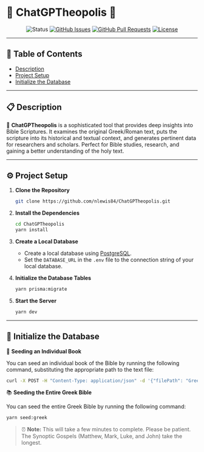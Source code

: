# 📜 ChatGPTheopolis 📜

<div align="center">

![Status](https://img.shields.io/badge/status-active-success.svg)
[![GitHub Issues](https://img.shields.io/github/issues/nlewis84/ChatGPTheopolis.svg)](https://github.com/nlewis84/ChatGPTheopolis/issues)
[![GitHub Pull Requests](https://img.shields.io/github/issues-pr/nlewis84/ChatGPTheopolis.svg)](https://github.com/nlewis84/ChatGPTheopolis/pulls)
[![License](https://img.shields.io/badge/license-MIT-blue.svg)](/LICENSE)

</div>

---

## 📑 Table of Contents
- [Description](#description)
- [Project Setup](#project-setup)
- [Initialize the Database](#initialize-the-database)

---

## 📋 Description

📖 **ChatGPTheopolis** is a sophisticated tool that provides deep insights into Bible Scriptures. It examines the original Greek/Roman text, puts the scripture into its historical and textual context, and generates pertinent data for researchers and scholars. Perfect for Bible studies, research, and gaining a better understanding of the holy text.

---

## ⚙️ Project Setup

1. **Clone the Repository**
    ```bash
    git clone https://github.com/nlewis84/ChatGPTheopolis.git
    ```

2. **Install the Dependencies**
    ```bash
    cd ChatGPTheopolis
    yarn install
    ```

3. **Create a Local Database**
    - Create a local database using [PostgreSQL](https://www.postgresql.org/download/).
    - Set the `DATABASE_URL` in the `.env` file to the connection string of your local database.

4. **Initialize the Database Tables**
    ```bash
    yarn prisma:migrate
    ```

5. **Start the Server**
    ```bash
    yarn dev
    ```

---

## 🌱 Initialize the Database

📘 **Seeding an Individual Book**

You can seed an individual book of the Bible by running the following command, substituting the appropriate path to the text file:

```bash
curl -X POST -H "Content-Type: application/json" -d '{"filePath": "GreekTexts/1_Corinthians_Greek.txt"}' http://localhost:3000/insert
```

📚 **Seeding the Entire Greek Bible**

You can seed the entire Greek Bible by running the following command:

```bash
yarn seed:greek
```

> ⏰ **Note:** This will take a few minutes to complete. Please be patient. The Synoptic Gospels (Matthew, Mark, Luke, and John) take the longest.
